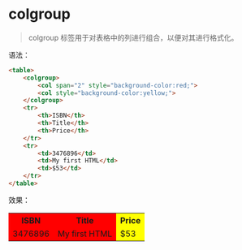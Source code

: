 # colgroup

> colgroup 标签用于对表格中的列进行组合，以便对其进行格式化。

语法：

```html
<table>
    <colgroup>
        <col span="2" style="background-color:red;">
        <col style="background-color:yellow;">
    </colgroup>
    <tr>
        <th>ISBN</th>
        <th>Title</th>
        <th>Price</th>
    </tr>
    <tr>
        <td>3476896</td>
        <td>My first HTML</td>
        <td>$53</td>
    </tr>
</table>
```

效果：

<table>
    <colgroup>
        <col span="2" style="background-color:red;">
        <col style="background-color:yellow;">
    </colgroup>
    <tr>
        <th>ISBN</th>
        <th>Title</th>
        <th>Price</th>
    </tr>
    <tr>
        <td>3476896</td>
        <td>My first HTML</td>
        <td>$53</td>
    </tr>
</table>